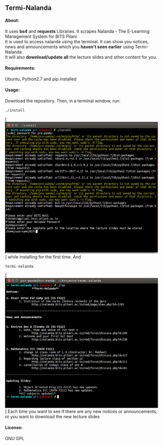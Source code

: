 ## Termi-Nalanda
#### About:
It uses **bs4** and **requests** Libraries. It scrapes Nalanda - The E-Learning Management System for BITS Pilani.<br>It is used to access nalanda using the terminal. It can show you notices, news and announcements which you **haven't seen earlier** using Termi-Nalanda.<br>It will also **download/update all** the lecture slides and other content for you.<br>
#### Requirements:
Ubuntu, Python2.7 and pip installed
<br>
#### Usage:
Download the repository. Then, in a terminal window, run: <br>
```shell
./install 
```
[![Installation](src/res/info.png)]
while installing for the first time. And
```shell
termi-nalanda
```
[![Demonstration](src/res/info2.png)]
Each time you want to see if there are any new notices or announcements, or you want to download the new lecture slides
<br>
#### License:
GNU GPL


